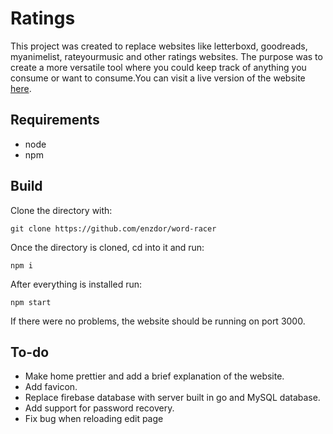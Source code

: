 # Ratings

This project was created to replace websites like letterboxd, goodreads, myanimelist, rateyourmusic and other ratings websites. The purpose was to create a more versatile tool where you could keep track of anything you consume or want to consume.You can visit a live version of the website [here](https://ratings-gray.vercel.app).

## Requirements

- node
- npm

## Build

Clone the directory with:

`
git clone https://github.com/enzdor/word-racer
`

Once the directory is cloned, cd into it and run:

`
npm i 
`

After everything is installed run:

`
npm start
`

If there were no problems, the website should be running on port 3000.

## To-do

- Make home prettier and add a brief explanation of the website.
- Add favicon.
- Replace firebase database with server built in go and MySQL database.
- Add support for password recovery.
- Fix bug when reloading edit page
